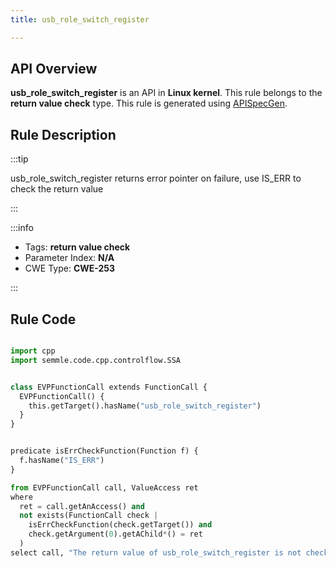 ```yaml
---
title: usb_role_switch_register

---
```



## API Overview
**usb_role_switch_register** is an API in **Linux kernel**. This rule belongs to the **return value check** type. This rule is generated using [APISpecGen](../../tools/APISpecGen).
## Rule Description

:::tip

usb_role_switch_register returns error pointer on failure, use IS_ERR to check the return value

:::

:::info

- Tags: **return value check**
- Parameter Index: **N/A**
- CWE Type: **CWE-253**

:::

## Rule Code
```python

import cpp
import semmle.code.cpp.controlflow.SSA


class EVPFunctionCall extends FunctionCall {
  EVPFunctionCall() {
    this.getTarget().hasName("usb_role_switch_register")
  }
}


predicate isErrCheckFunction(Function f) {
  f.hasName("IS_ERR") 
}

from EVPFunctionCall call, ValueAccess ret
where
  ret = call.getAnAccess() and
  not exists(FunctionCall check |
    isErrCheckFunction(check.getTarget()) and
    check.getArgument(0).getAChild*() = ret
  )
select call, "The return value of usb_role_switch_register is not checked with IS_ERR."
    
```